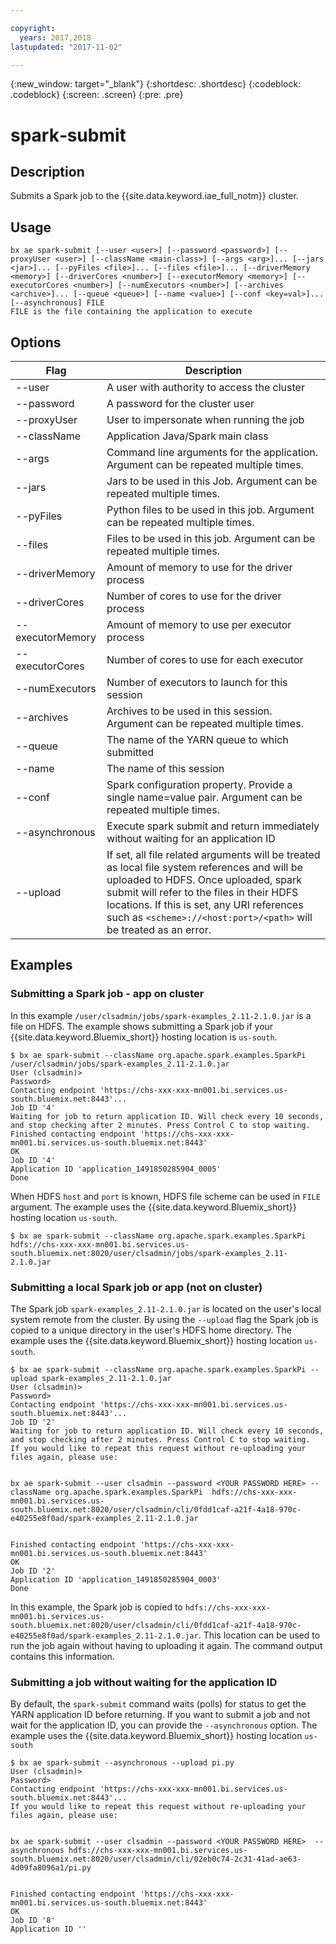 ```yaml
---

copyright:
  years: 2017,2018
lastupdated: "2017-11-02"

---
```


<!-- Attribute definitions -->
{:new_window: target="_blank"}
{:shortdesc: .shortdesc}
{:codeblock: .codeblock}
{:screen: .screen}
{:pre: .pre}

# spark‐submit
## Description

Submits a Spark job to the {{site.data.keyword.iae_full_notm}} cluster.

## Usage

```
bx ae spark-submit [--user <user>] [--password <password>] [--proxyUser <user>] [--className <main-class>] [--args <arg>]... [--jars <jar>]... [--pyFiles <file>]... [--files <file>]... [--driverMemory <memory>] [--driverCores <number>] [--executorMemory <memory>] [--executorCores <number>] [--numExecutors <number>] [--archives <archive>]... [--queue <queue>] [--name <value>] [--conf <key=val>]... [--asynchronous] FILE
FILE is the file containing the application to execute
```

## Options

Flag             | Description
---------------- | -----------------------------------------------------------------------------------------------------------------------------------------------------------------------------------------------------------------------------------------------------------------------------------------------------
--user           | A user with authority to access the cluster
--password       | A password for the cluster user
--proxyUser      | User to impersonate when running the job
--className      | Application Java/Spark main class
--args           | Command line arguments for the application. Argument can be repeated multiple times.
--jars           | Jars to be used in this Job. Argument can be repeated multiple times.
--pyFiles        | Python files to be used in this job. Argument can be repeated multiple times.
--files          | Files to be used in this job. Argument can be repeated multiple times.
--driverMemory   | Amount of memory to use for the driver process
--driverCores    | Number of cores to use for the driver process
--executorMemory | Amount of memory to use per executor process
--executorCores  | Number of cores to use for each executor
--numExecutors   | Number of executors to launch for this session
--archives       | Archives to be used in this session. Argument can be repeated multiple times.
--queue          | The name of the YARN queue to which submitted
--name           | The name of this session
--conf           | Spark configuration property. Provide a single name=value pair. Argument can be repeated multiple times.
--asynchronous   | Execute spark submit and return immediately without waiting for an application ID
--upload         | If set, all file related arguments will be treated as local file system references and will be uploaded to HDFS. Once uploaded, spark submit will refer to the files in their HDFS locations. If this is set, any URI references such as `<scheme>://<host:port>/<path>` will be treated as an error.

## Examples

### Submitting a Spark job - app on cluster

In this example `/user/clsadmin/jobs/spark-examples_2.11-2.1.0.jar` is a file on HDFS. The example shows submitting a Spark job if your {{site.data.keyword.Bluemix_short}} hosting location is `us-south`.

```
$ bx ae spark-submit --className org.apache.spark.examples.SparkPi /user/clsadmin/jobs/spark-examples_2.11-2.1.0.jar
User (clsadmin)>
Password>
Contacting endpoint 'https://chs-xxx-xxx-mn001.bi.services.us-south.bluemix.net:8443'...
Job ID '4'
Waiting for job to return application ID. Will check every 10 seconds, and stop checking after 2 minutes. Press Control C to stop waiting.
Finished contacting endpoint 'https://chs-xxx-xxx-mn001.bi.services.us-south.bluemix.net:8443'
OK
Job ID '4'
Application ID 'application_1491850285904_0005'
Done
```

When HDFS `host` and `port` is known, HDFS file scheme can be used in `FILE` argument. The example uses the {{site.data.keyword.Bluemix_short}} hosting location `us-south`.

```
$ bx ae spark-submit --className org.apache.spark.examples.SparkPi hdfs://chs-xxx-xxx-mn001.bi.services.us-south.bluemix.net:8020/user/clsadmin/jobs/spark-examples_2.11-2.1.0.jar
```

### Submitting a local Spark job or app (not on cluster)

The Spark job `spark-examples_2.11-2.1.0.jar` is located on the user's local system remote from the cluster. By using the `--upload` flag the Spark job is copied to a unique directory in the user's HDFS home directory. The example uses the {{site.data.keyword.Bluemix_short}} hosting location `us-south`.

```
$ bx ae spark-submit --className org.apache.spark.examples.SparkPi --upload spark-examples_2.11-2.1.0.jar
User (clsadmin)>
Password>
Contacting endpoint 'https://chs-xxx-xxx-mn001.bi.services.us-south.bluemix.net:8443'...
Job ID '2'
Waiting for job to return application ID. Will check every 10 seconds, and stop checking after 2 minutes. Press Control C to stop waiting.
If you would like to repeat this request without re-uploading your files again, please use:


bx ae spark-submit --user clsadmin --password <YOUR PASSWORD HERE> --className org.apache.spark.examples.SparkPi  hdfs://chs-xxx-xxx-mn001.bi.services.us-south.bluemix.net:8020/user/clsadmin/cli/0fdd1caf-a21f-4a18-970c-e40255e8f0ad/spark-examples_2.11-2.1.0.jar


Finished contacting endpoint 'https://chs-xxx-xxx-mn001.bi.services.us-south.bluemix.net:8443'
OK
Job ID '2'
Application ID 'application_1491850285904_0003'
Done
```

In this example, the Spark job is copied to `hdfs://chs-xxx-xxx-mn001.bi.services.us-south.bluemix.net:8020/user/clsadmin/cli/0fdd1caf-a21f-4a18-970c-e40255e8f0ad/spark-examples_2.11-2.1.0.jar`. This location can be used to run the job again without having to uploading it again. The command output contains this information.

### Submitting a job without waiting for the application ID

By default, the `spark-submit` command waits (polls) for  status to get the YARN application ID before returning.  If you want to submit a job and not wait for the application ID, you can provide the `--asynchronous` option. The example uses the {{site.data.keyword.Bluemix_short}} hosting location `us-south`

```
$ bx ae spark-submit --asynchronous --upload pi.py
User (clsadmin)>
Password>
Contacting endpoint 'https://chs-xxx-xxx-mn001.bi.services.us-south.bluemix.net:8443'...
If you would like to repeat this request without re-uploading your files again, please use:


bx ae spark-submit --user clsadmin --password <YOUR PASSWORD HERE>  --asynchronous hdfs://chs-xxx-xxx-mn001.bi.services.us-south.bluemix.net:8020/user/clsadmin/cli/02eb0c74-2c31-41ad-ae63-4d09fa8096a1/pi.py


Finished contacting endpoint 'https://chs-xxx-xxx-mn001.bi.services.us-south.bluemix.net:8443'
OK
Job ID '8'
Application ID ''
```
